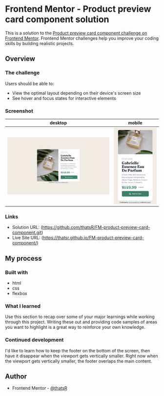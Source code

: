 # Frontend Mentor - Product preview card component solution

This is a solution to the [Product preview card component challenge on Frontend Mentor](https://www.frontendmentor.io/challenges/product-preview-card-component-GO7UmttRfa). Frontend Mentor challenges help you improve your coding skills by building realistic projects. 

## Overview

### The challenge

Users should be able to:

- View the optimal layout depending on their device's screen size
- See hover and focus states for interactive elements

### Screenshot

| desktop | mobile |
| --- | --- |
| ![](./desktop.png) | ![](./mobile.png) |

### Links

- Solution URL: (https://github.com/thatsR/FM-product-preview-card-component.git)
- Live Site URL: (https://thatsr.github.io/FM-product-preview-card-component/)

## My process

### Built with

- html
- css
- flexbox

### What I learned

Use this section to recap over some of your major learnings while working through this project. Writing these out and providing code samples of areas you want to highlight is a great way to reinforce your own knowledge.

### Continued development

I'd like to learn how to keep the footer on the bottom of the screen, then have it disappear when the viewport gets vertically smaller. Right now when the viewport gets vertically smaller, the footer overlaps the main content.

## Author

- Frontend Mentor - [@thatsR](https://www.frontendmentor.io/profile/thatsR)

